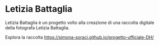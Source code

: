 # Letizia Battaglia
Letizia Battaglia è un progetto volto alla creazione di una raccolta digitale della fotografa Letizia Battaglia.                                                      

Esplora la raccolta https://simona-soraci.github.io/progetto-ufficiale-DH/
